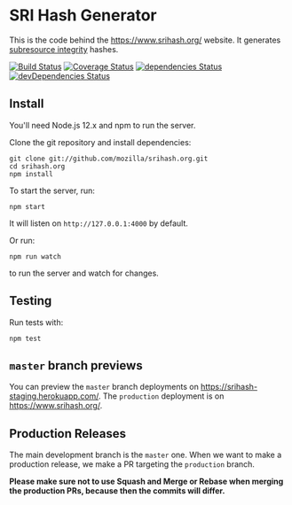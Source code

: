 # SRI Hash Generator

This is the code behind the <https://www.srihash.org/> website. It generates [subresource integrity](https://www.w3.org/TR/SRI/) hashes.

[![Build Status](https://travis-ci.org/mozilla/srihash.org.svg?branch=master)](https://travis-ci.org/mozilla/srihash.org)
[![Coverage Status](https://coveralls.io/repos/mozilla/srihash.org/badge.svg?branch=master)](https://coveralls.io/r/mozilla/srihash.org?branch=master)
[![dependencies Status](https://david-dm.org/mozilla/srihash.org/status.svg)](https://david-dm.org/mozilla/srihash.org)
[![devDependencies Status](https://david-dm.org/mozilla/srihash.org/dev-status.svg)](https://david-dm.org/mozilla/srihash.org?type=dev)

## Install

You'll need Node.js 12.x and npm to run the server.

Clone the git repository and install dependencies:

```shell
git clone git://github.com/mozilla/srihash.org.git
cd srihash.org
npm install
```

To start the server, run:

```shell
npm start
```

It will listen on `http://127.0.0.1:4000` by default.

Or run:

```shell
npm run watch
```

to run the server and watch for changes.

## Testing

Run tests with:

```shell
npm test
```

## `master` branch previews

You can preview the `master` branch deployments on <https://srihash-staging.herokuapp.com/>. The `production` deployment is on <https://www.srihash.org/>.

## Production Releases

The main development branch is the `master` one. When we want to make a production release, we make a PR targeting the `production` branch.

**Please make sure not to use Squash and Merge or Rebase when merging the production PRs, because then the commits will differ.**
